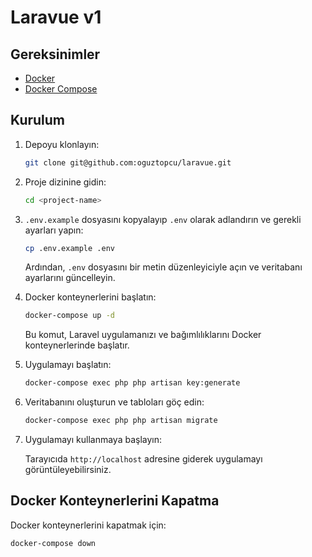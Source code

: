 # Laravue v1

## Gereksinimler

- [Docker](https://www.docker.com/)
- [Docker Compose](https://docs.docker.com/compose/)

## Kurulum

1. Depoyu klonlayın:

    ```bash
    git clone git@github.com:oguztopcu/laravue.git
    ```

2. Proje dizinine gidin:

    ```bash
    cd <project-name>
    ```

3. `.env.example` dosyasını kopyalayıp `.env` olarak adlandırın ve gerekli ayarları yapın:

    ```bash
    cp .env.example .env
    ```

    Ardından, `.env` dosyasını bir metin düzenleyiciyle açın ve veritabanı ayarlarını güncelleyin.

4. Docker konteynerlerini başlatın:

    ```bash
    docker-compose up -d
    ```

    Bu komut, Laravel uygulamanızı ve bağımlılıklarını Docker konteynerlerinde başlatır.

5. Uygulamayı başlatın:

    ```bash
    docker-compose exec php php artisan key:generate
    ```

6. Veritabanını oluşturun ve tabloları göç edin:

    ```bash
    docker-compose exec php php artisan migrate
    ```

7. Uygulamayı kullanmaya başlayın:

    Tarayıcıda `http://localhost` adresine giderek uygulamayı görüntüleyebilirsiniz.

## Docker Konteynerlerini Kapatma

Docker konteynerlerini kapatmak için:

```bash
docker-compose down
